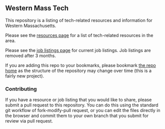 ## Western Mass Tech

This repository is a listing of tech-related resources and information for Western Massachusetts.

Please see the [resources page](resources.md) for a list of tech-related resources in the area.

Please see the [job listings page](job-listings.md) for current job listings. Job listings are removed after 3 months.

If you are adding this repo to your bookmarks, please bookmark [the repo home](https://github.com/izgeri/western-mass-tech) as the structure of the repository may change over time (this is a fairly new project).

### Contributing

If you have a resource or job listing that you would like to share, please submit a pull request to this repository. You can do this using the standard git workflow of fork-modify-pull request, or you can edit the files directly in the browser and commit them to your own branch that you submit for review via pull request.
